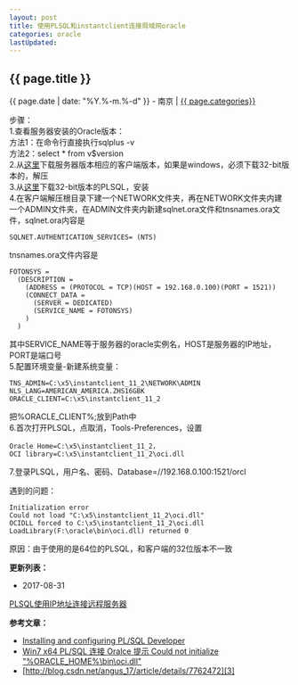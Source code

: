 ```yaml
---
layout: post
title: 使用PLSQL和instantclient连接局域网oracle
categories: oracle
lastUpdated:
---
```


## {{ page.title }}

{{ page.date | date: "%Y.%-m.%-d" }} - 南京 | <a href="/archive#{{ page.categories }}">{{ page.categories}}</a>

步骤：  
1.查看服务器安装的Oracle版本：  
  方法1：在命令行直接执行sqlplus -v  
  方法2：select * from v$version  
2.从[这里][4]下载服务器版本相应的客户端版本，如果是windows，必须下载32-bit版本的，解压  
3.从[这里][5]下载32-bit版本的PLSQL，安装  
4.在客户端解压根目录下建一个NETWORK文件夹，再在NETWORK文件夹内建一个ADMIN文件夹，在ADMIN文件夹内新建sqlnet.ora文件和tnsnames.ora文件，sqlnet.ora内容是
```
SQLNET.AUTHENTICATION_SERVICES= (NTS)
```
tnsnames.ora文件内容是  
```
FOTONSYS =
  (DESCRIPTION =
    (ADDRESS = (PROTOCOL = TCP)(HOST = 192.168.0.100)(PORT = 1521))
    (CONNECT_DATA =
      (SERVER = DEDICATED)
      (SERVICE_NAME = FOTONSYS)
    )
  )
```
其中SERVICE_NAME等于服务器的oracle实例名，HOST是服务器的IP地址，PORT是端口号  
5.配置环境变量-新建系统变量：
```
TNS_ADMIN=C:\x5\instantclient_11_2\NETWORK\ADMIN
NLS_LANG=AMERICAN_AMERICA.ZHS16GBK
ORACLE_CLIENT=C:\x5\instantclient_11_2
```
把%ORACLE_CLIENT%;放到Path中  
6.首次打开PLSQL，点取消，Tools-Preferences，设置  
```
Oracle Home=C:\x5\instantclient_11_2，
OCI library=C:\x5\instantclient_11_2\oci.dll
```
7.登录PLSQL，用户名、密码、Database=//192.168.0.100:1521/orcl

遇到的问题：
```
Initialization error
Could not load "C:\x5\instantclient_11_2\oci.dll"
OCIDLL forced to C:\x5\instantclient_11_2\oci.dll
LoadLibrary(F:\oracle\bin\oci.dll) returned 0
```
原因：由于使用的是64位的PLSQL，和客户端的32位版本不一致


**更新列表：**

* 2017-08-31

[PLSQL使用IP地址连接远程服务器][6]



**参考文章：**

* [Installing and configuring PL/SQL Developer][1]
* [Win7 x64 PL/SQL 连接 Oralce 提示 Could not initialize "%ORACLE_HOME%\bin\oci.dll"][2]
* [http://blog.csdn.net/angus_17/article/details/7762472][3]


[1]: http://o7planning.org/en/10255/installing-and-configuring-pl-sql-developer#a27421
[2]: http://blog.csdn.net/hemingwang0902/article/details/7027543
[3]: http://blog.csdn.net/angus_17/article/details/7762472
[4]: http://www.oracle.com/technetwork/database/features/instant-client/index-097480.html
[5]: https://www.allroundautomations.com/bodyplsqldevreg.html
[6]: http://elvis4139.iteye.com/blog/2270660
